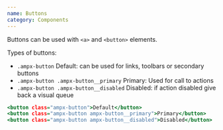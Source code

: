 ```yaml
---
name: Buttons
category: Components
---
```


Buttons can be used with `<a>` and `<button>` elements.

Types of buttons:
- `.ampx-button` Default: can be used for links, toolbars or secondary buttons
- `.ampx-button .ampx-button__primary` Primary: Used for call to actions
- `.ampx-button .ampx-button__disabled` Disabled: if action disabled give back a visual queue

```button.html
<button class="ampx-button">Default</button>
<button class="ampx-button ampx-button__primary">Primary</button>
<button class="ampx-button ampx-button__disabled">Disabled</button>
```

```button:/css/button.css
```
